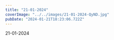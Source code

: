 ```yaml
---
title: "21-01-2024"
coverImage: "../../images/21-01-2024-QyND.jpg"
pubDate: "2024-01-21T18:23:06.722Z"
---
```


21-01-2024
